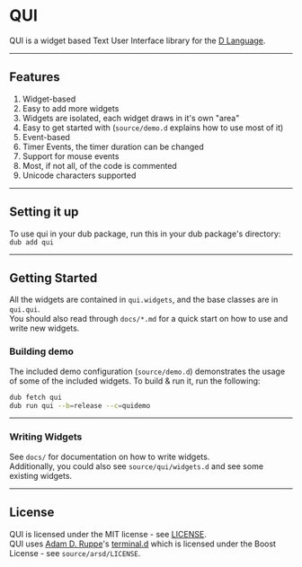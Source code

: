 # QUI

QUI is a widget based Text User Interface library for the [D Language](http://dlang.org/).

---

## Features

1. Widget-based
1. Easy to add more widgets
1. Widgets are isolated, each widget draws in it's own "area"
1. Easy to get started with (`source/demo.d` explains how to use most of it)
1. Event-based
1. Timer Events, the timer duration can be changed
1. Support for mouse events
1. Most, if not all, of the code is commented
1. Unicode characters supported

---

## Setting it up

To use qui in your dub package, run this in your dub package's directory:  
`dub add qui`

---

## Getting Started

All the widgets are contained in `qui.widgets`, and the base classes are in `qui.qui`.  
You should also read through `docs/*.md` for a quick start on how to use and write new widgets.

### Building demo

The included demo configuration (`source/demo.d`) demonstrates the usage of some of the included widgets. To build & run it, run the following:

```bash
dub fetch qui
dub run qui --b=release --c=quidemo
```

---

### Writing Widgets

See `docs/` for documentation on how to write widgets.  
Additionally, you could also see `source/qui/widgets.d` and see some existing widgets.

---

## License
QUI is licensed under the MIT license - see [LICENSE](LICENSE).  
QUI uses [Adam D. Ruppe](https://github.com/adamdruppe)'s [terminal.d](https://github.com/adamdruppe/arsd/blob/master/terminal.d) which is licensed under the Boost License - see `source/arsd/LICENSE`.
